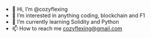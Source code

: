 - 👋 Hi, I’m @cozyflexing
- 👀 I’m interested in anything coding, blockchain and F1
- 🌱 I’m currently learning Solidity and Python
- 📫 How to reach me cozyflexing@gmail.com
